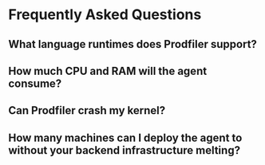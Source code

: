 # Frequently Asked Questions

## What language runtimes does Prodfiler support?

## How much CPU and RAM will the agent consume?

## Can Prodfiler crash my kernel?

## How many machines can I deploy the agent to without your backend infrastructure melting?



